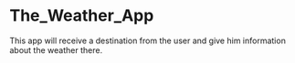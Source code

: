 # The_Weather_App
This app will receive a destination from the user and give him information about the weather there.
